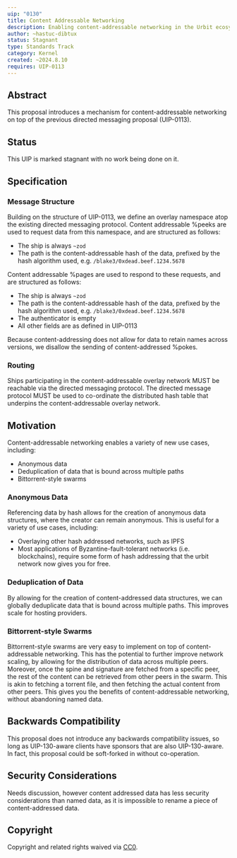 ```yaml
---
uip: "0130"
title: Content Addressable Networking
description: Enabling content-addressable networking in the Urbit ecosystem
author: ~hastuc-dibtux
status: Stagnant
type: Standards Track
category: Kernel
created: ~2024.8.10
requires: UIP-0113
---
```



## Abstract

This proposal introduces a mechanism for content-addressable networking on top of the previous directed messaging proposal (UIP-0113).

## Status
This UIP is marked stagnant with no work being done on it.

## Specification

### Message Structure

Building on the structure of UIP-0113, we define an overlay namespace atop the existing directed messaging protocol. Content addressable %peeks are used to request data from this namespace, and are structured as follows:

- The ship is always `~zod`
- The path is the content-addressable hash of the data, prefixed by the hash algorithm used, e.g. `/blake3/0xdead.beef.1234.5678`

Content addressable %pages are used to respond to these requests, and are structured as follows:

- The ship is always `~zod`
- The path is the content-addressable hash of the data, prefixed by the hash algorithm used, e.g. `/blake3/0xdead.beef.1234.5678`
- The authenticator is empty
- All other fields are as defined in UIP-0113

Because content-addressing does not allow for data to retain names across versions, we disallow the sending of content-addressed %pokes.

### Routing

Ships participating in the content-addressable overlay network MUST be reachable via the directed messaging protocol. The directed message protocol MUST be used to co-ordinate the distributed hash table that underpins the content-addressable overlay network. 

## Motivation

Content-addressable networking enables a variety of new use cases, including:
- Anonymous data
- Deduplication of data that is bound across multiple paths
- Bittorrent-style swarms

### Anonymous Data

Referencing data by hash allows for the creation of anonymous data structures, where the creator can remain anonymous. This is useful for a variety of use cases, including:
- Overlaying other hash addressed networks, such as IPFS
- Most applications of Byzantine-fault-tolerant networks (i.e. blockchains), require some form of hash addressing that the urbit network now gives you for free.

### Deduplication of Data

By allowing for the creation of content-addressed data structures, we can globally deduplicate data that is bound across multiple paths. This improves scale for hosting providers.

### Bittorrent-style Swarms

Bittorrent-style swarms are very easy to implement on top of content-addressable networking. This has the potential to further improve network scaling, by allowing for the distribution of data across multiple peers. Moreover, once the spine and signature are fetched from a specific peer, the rest of the content can be retrieved from other peers in the swarm. This is akin to fetching a torrent file, and then fetching the actual content from other peers. This gives you the benefits of content-addressable networking, without abandoning named data.


## Backwards Compatibility


This proposal does not introduce any backwards compatibility issues, so long as UIP-130-aware clients have sponsors that are also UIP-130-aware. In fact, this proposal could be soft-forked in without co-operation. 

## Security Considerations

Needs discussion, however content addressed data has less security considerations than named data, as it is impossible to rename a piece of content-addressed data.

## Copyright

Copyright and related rights waived via [CC0](../LICENSE.md).
